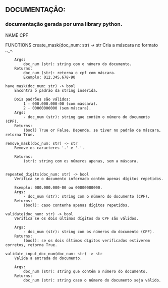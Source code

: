 ## DOCUMENTAÇÃO:

### documentação gerada por uma library python.
NAME
    CPF




FUNCTIONS
    create_mask(doc_num: str) -> str
        Cria a máscara no formato ___.___.___-__.
        
        Args:
            doc_num (str): string com o número do documento.
        Returns:
            doc_num (str): retorna o cpf com máscara.
            Exemplo: 012.345.678-90
    
    have_mask(doc_num: str) -> bool
        Encontra o padrão da string inserida.
        
        Dois padrões são válidos:
            1 - 000.000.000-00 (com máscara).
            2 - 00000000000 (sem máscara).
        Args:
            - doc_num (str): string que contém o número do documento (CPF).
        Returns:
            (bool) True or False. Depende, se tiver no padrão de máscara, retorna True.
    
    remove_mask(doc_num: str) -> str
        Remove os caracteres '.' e '-'.
        
        Returns:
            (str): string com os números apenas, sem a máscara.


    repeated_digits(doc_num: str) -> bool
        Verifica se o documento informado contém apenas dígitos repetidos.
        
        Exemplo: 000.000.000-00 ou 00000000000.
        Args:
            - doc_num (str): string com o número do documento (CPF).
        Returns:
            (bool): caso contenha apenas dígitos repetidos.

    validate(doc_num: str) -> bool
        Verifica se os dois últimos dígitos do CPF são válidos.

        Args:
            - doc_num (str): string com os números do documento (CPF).
        Returns:
            (bool): se os dois últimos dígitos verificados estiverem corretos, retorna True.

    validate_input_doc_num(doc_num: str) -> str
        Valida a entrada do documento.

        Args:
            doc_num (str): string que contém o número do documento.
        Returns:
            doc_num (str): string caso o número do documento seja válido.